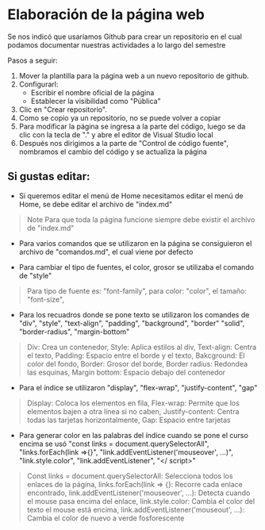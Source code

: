 # Elaboración de la página web

Se nos indicó que usaríamos Github para crear un repositorio en el cual podamos documentar nuestras actividades a lo largo del semestre

Pasos a seguir:

1. Mover la plantilla para la página web a un nuevo repositorio de github. 
2. Configurarl: 
    - Escribir el nombre oficial de la página
    - Establecer la visibilidad como "Pública"  
3. Clic en "Crear repositorio". 
4. Como se copio ya un repositorio, no se puede volver a copiar 
5. Para modificar la página se ingresa a la parte del código, luego se da clic con la tecla de "." y abre el editor de Visual Studio local
6. Después nos dirigimos a la parte de "Control de código fuente", nombramos el cambio del código y se actualiza la página

## Si gustas editar: 

- Si queremos editar el menú de Home necesitamos editar el menú de Home, se debe editar el archivo de "index.md"

> Note
> Para que toda la página funcione siempre debe existir el archivo de "index.md"

- Para varios comandos que se utilizaron en la página se consiguieron el archivo de "comandos.md", el cual viene por defecto 

- Para cambiar el tipo de fuentes, el color, grosor se utilizaba el comando de "style"

> Para tipo de fuente es: "font-family", para color: "color", el tamaño: "font-size",  

- Para los recuadros donde se pone texto se utilizaron los comandes de "div", "style", "text-align", "padding", "background", "border" "solid", "border-radius", "margin-bottom"

> Div: Crea un contenedor, Style: Aplica estilos al div, Text-align: Centra el texto, Padding: Espacio entre el borde y el texto, Bakcground: El color del fondo, Border: Grosor del borde, Border radius: Redondea las esquinas, Margin bottom: Espacio debajo del contenedor

- Para el índice se utilizaron "display", "flex-wrap", "justify-content", "gap"

> Display: Coloca los elementos en fila, Flex-wrap: Permite que los elementos bajen a otra línea si no caben, Justify-content: Centra todas las tarjetas horizontalmente, Gap: Espacio entre tarjetas

- Para generar color en las palabras del índice cuando se pone el curso encima se usó "const links = document.querySelectorAll", "links.forEach(link =>{}", "link.addEventListener('mouseover', ...)", "link.style.color", "link.addEventListener", "</ script>"

> Const links = document.querySelectorAll: Selecciona todos los enlaces de la página, links.forEach(link => {}: Recorre cada enlace encontrado, link.addEventListener('mouseover', ...): Detecta cuando el mouse pasa encima del enlace, link.style.color: Cambia el color del texto el mouse está encima, link.addEventListener('mouseout', ...): Cambia el color de nuevo a verde fosforescente
